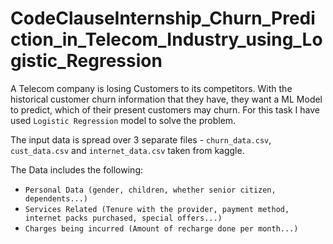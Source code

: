 # CodeClauseInternship_Churn_Prediction_in_Telecom_Industry_using_Logistic_Regression
A Telecom company is losing Customers to its competitors. With the historical customer churn information that they have, they want a ML Model to predict, which of their present customers may churn.   For this task I have used `Logistic Regression` model to solve the problem. 

The input data is spread over 3 separate files - `churn_data.csv`, `cust_data.csv` and `internet_data.csv` taken from kaggle.

The Data includes the following: 

- `Personal Data (gender, children, whether senior citizen, dependents...)`
- `Services Related (Tenure with the provider, payment method, internet packs purchased, special offers...)`
- `Charges being incurred (Amount of recharge done per month...)`
